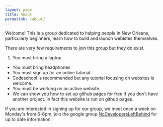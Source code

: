 ```yaml
---
layout: page
title: About
permalink: /about/
---
```

Welcome! This is a group dedicated to helping people in New Orleans, particularly beginners, learn how to build and launch webistes themselves. 

There are very few requirements to join this group but they do exist.

1. You must bring a laptop
* You must bring headphones
* You must sign up for an online tutorial. 
 * Codeschool is recommended but any tutorial focusing on websites is welcome.
* You must be working on an active website. 
 * We can show you how to set up github pages for free if you don't have another project. In fact this website is run on github pages.

If you are interested in signing up for our group, we meet once a week on Monday's from 6-8pm, join the google group [NoDevelopersLeftBehind][NoDevelopersLeftBehind] for up to date information.

[NoDevelopersLeftBehind]:   https://groups.google.com/forum/#!forum/nodevelopersleftbehind


